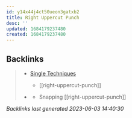 ```yaml
---
id: y14x44j4ct50ueon3gatxb2
title: Right Uppercut Punch
desc: ''
updated: 1684179237480
created: 1684179237480
---
```


## Backlinks

> - [Single Techniques](..\single-techniques.md)
>   - [[right-uppercut-punch]]
>    
> - [](..\techniques\five-swords.md)
>   - Snapping [[right-uppercut-punch]]

_Backlinks last generated 2023-06-03 14:40:30_
